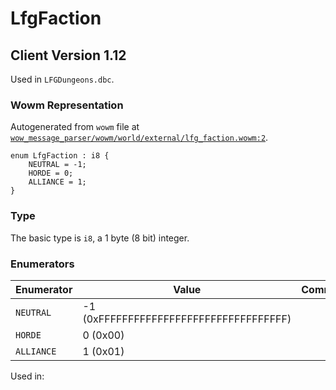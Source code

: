# LfgFaction

## Client Version 1.12

Used in `LFGDungeons.dbc`.

### Wowm Representation

Autogenerated from `wowm` file at [`wow_message_parser/wowm/world/external/lfg_faction.wowm:2`](https://github.com/gtker/wow_messages/tree/main/wow_message_parser/wowm/world/external/lfg_faction.wowm#L2).

```rust,ignore
enum LfgFaction : i8 {
    NEUTRAL = -1;
    HORDE = 0;
    ALLIANCE = 1;
}
```
### Type
The basic type is `i8`, a 1 byte (8 bit) integer.
### Enumerators
| Enumerator | Value  | Comment |
| --------- | -------- | ------- |
| `NEUTRAL` | -1 (0xFFFFFFFFFFFFFFFFFFFFFFFFFFFFFFFF) |  |
| `HORDE` | 0 (0x00) |  |
| `ALLIANCE` | 1 (0x01) |  |

Used in:

